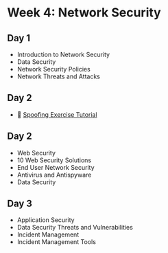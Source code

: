 # Week 4: Network Security

## Day 1

- Introduction to Network Security
- Data Security
- Network Security Policies
- Network Threats and Attacks

## Day 2

- 🧪 [Spoofing Exercise Tutorial](https://github.com/breatheco-de/spoofing-exercise-tutorial/tree/main)

## Day 2

- Web Security
- 10 Web Security Solutions
- End User Network Security
- Antivirus and Antispyware
- Data Security

## Day 3

- Application Security
- Data Security Threats and Vulnerabilities
- Incident Management
- Incident Management Tools
